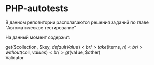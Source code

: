 # PHP-autotests
В данном репозитории располагаются решения заданий по главе "Автоматическое тестирование"

На данный момент содержит:

get($collection, $key, $defaultValue) <br />
take($items, $n)<br />
without($coll, $values)<br />
gt($value, $other)<br />
Validator<br />
